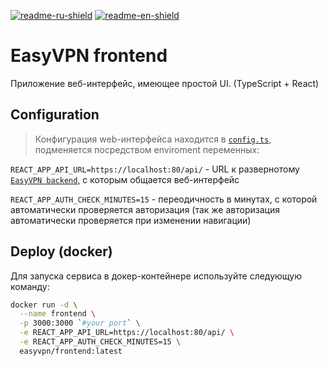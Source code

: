 [![readme-ru-shield]][readme-ru-url]
[![readme-en-shield]][readme-en-url]

[readme-ru-shield]: https://img.shields.io/badge/ru-blue
[readme-ru-url]: README.md
[readme-en-shield]: https://img.shields.io/badge/en-gray
[readme-en-url]: README.en_EN.md

# EasyVPN frontend

Приложение веб-интерфейс, имеющее простой UI. (TypeScript + React)

## Configuration

> Конфигурация web-интерфейса находится в [`config.ts`](./src/config.ts), подменяется посредством enviroment переменных:

`REACT_APP_API_URL=https://localhost:80/api/` - URL к развернотому [`EasyVPN backend`](../backend/README.md), с которым общается веб-интерфейс

`REACT_APP_AUTH_CHECK_MINUTES=15` - переодичность в минутах, с которой автоматически проверяется авторизация
(так же авторизация автоматически проверяется при изменении навигации)

## Deploy (docker)

Для запуска сервиса в докер-контейнере используйте следующую команду:

```bash
docker run -d \
  --name frontend \
  -p 3000:3000 `#your port` \
  -e REACT_APP_API_URL=https://localhost:80/api/ \
  -e REACT_APP_AUTH_CHECK_MINUTES=15 \
  easyvpn/frontend:latest
```
